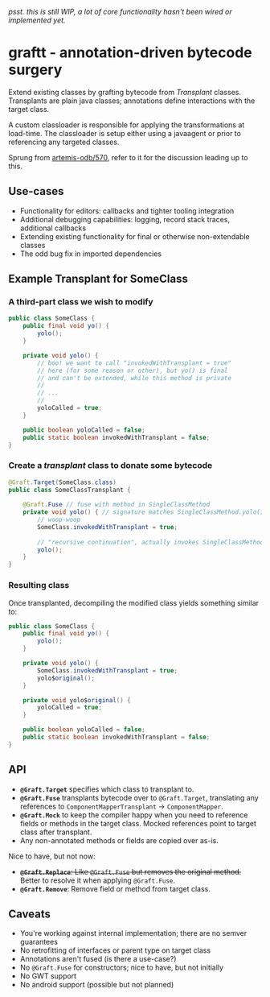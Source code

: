 _psst. this is still WIP, a lot of core functionality hasn't been wired or implemented yet._

# graftt - annotation-driven bytecode surgery 

Extend existing classes by grafting bytecode from *Transplant* classes. Transplants are
plain java classes; annotations define interactions with the target class.

A custom classloader is responsible for applying the transformations at load-time. The
classloader is setup either using a javaagent or prior to referencing any targeted classes.

Sprung from [artemis-odb/570](https://github.com/junkdog/artemis-odb/issues/570), refer to
it for the discussion leading up to this.


## Use-cases
- Functionality for editors: callbacks and tighter tooling integration
- Additional debugging capabilities: logging, record stack traces, additional callbacks
- Extending existing functionality for final or otherwise non-extendable classes
- The odd bug fix in imported dependencies


## Example Transplant for SomeClass

### A third-part class we wish to modify

```java
public class SomeClass {
    public final void yo() {
        yolo();
    }

    private void yolo() {
        // boo! we want to call "invokedWithTransplant = true"
        // here (for some reason or other), but yo() is final
        // and can't be extended, while this method is private
        //
        // ...
        //
        yoloCalled = true;
    }

    public boolean yoloCalled = false;
    public static boolean invokedWithTransplant = false;
}
```

### Create a _transplant_ class to donate some bytecode 

```java
@Graft.Target(SomeClass.class)
public class SomeClassTransplant {
    
    @Graft.Fuse // fuse with method in SingleClassMethod
    private void yolo() { // signature matches SingleClassMethod.yolo()
        // woop-woop
        SomeClass.invokedWithTransplant = true; 
        
        // "recursive continuation", actually invokes SingleClassMethod::yolo
        yolo();  
    }
}
```

### Resulting class

Once transplanted, decompiling the modified class yields something similar to:

```java
public class SomeClass {
    public final void yo() {
        yolo();
    }

    private void yolo() {
        SomeClass.invokedWithTransplant = true;
        yolo$original();
    }

    private void yolo$original() {
        yoloCalled = true;
    }

    public boolean yoloCalled = false;
    public static boolean invokedWithTransplant = false;
}
```

## API 

- **`@Graft.Target`** specifies which class to transplant to.
- **`@Graft.Fuse`** transplants bytecode over to `@Graft.Target`, translating any references to `ComponentMapperTransplant` -> `ComponentMapper`.
- **`@Graft.Mock`** to keep the compiler happy when you need to reference fields or methods in the target class. Mocked references point to target class after transplant.
- Any non-annotated methods or fields are copied over as-is.

Nice to have, but not now:
- ~~**`@Graft.Replace`**: Like `@Graft.Fuse` but removes the original method.~~ Better to resolve it when applying `@Graft.Fuse`.
- **`@Graft.Remove`**: Remove field or method from target class.

## Caveats
- You're working against internal implementation; there are no semver guarantees
- No retrofitting of interfaces or parent type on target class
- Annotations aren't fused (is there a use-case?)
- No `@Graft.Fuse` for constructors; nice to have, but not initially
- No GWT support
- No android support (possible but not planned)

